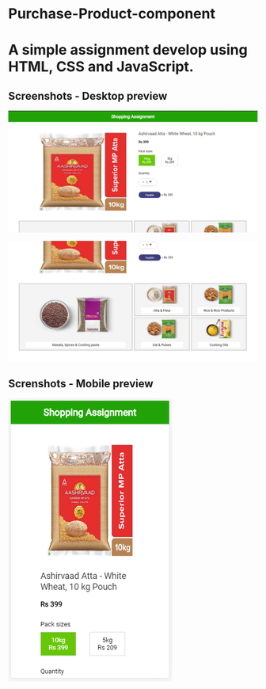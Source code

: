 # Purchase-Product-component
# A simple assignment develop using HTML, CSS and JavaScript.


## Screenshots - Desktop preview
![](./img/ss-1.png)

![](./img/ss-2.png)

## Screnshots - Mobile preview

![](./img/mss-1.png)
